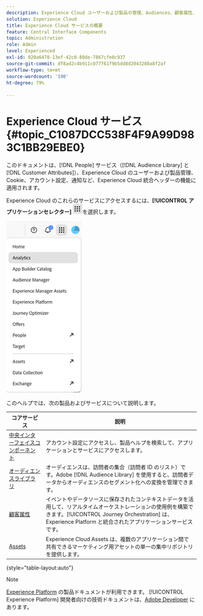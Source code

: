 ```yaml
---
description: Experience Cloud ユーザーおよび製品の管理、Audiences、顧客属性、Journey Orchestration、オファー、Places、Experience Platform、Mobile Services について説明します。
solution: Experience Cloud
title: Experience Cloud サービスの概要
feature: Central Interface Components
topic: Administration
role: Admin
level: Experienced
exl-id: 020a6478-13ef-42c0-80de-7867cfe0c937
source-git-commit: df8ad2c4b911c077f61f9b5dd8d2043280a8f2af
workflow-type: tm+mt
source-wordcount: '190'
ht-degree: 79%

---
```


# Experience Cloud サービス {#topic_C1087DCC538F4F9A99D983C1BB29EBE0}

このドキュメントは、[!DNL People] サービス（[!DNL Audience Library] と [!DNL Customer Attributes]）、Experience Cloud のユーザーおよび製品管理、Cookie、アカウント設定、通知など、Experience Cloud 統合ヘッダーの機能に適用されます。

Experience Cloud のこれらのサービスにアクセスするには、**[!UICONTROL アプリケーションセレクター]**
![サービスセレクター](../assets/apps-icon.png)を選択します。

![Experience Cloud サービス](../assets/platform-core-services.png)

このヘルプでは、次の製品およびサービスについて説明します。

| コアサービス | 説明 |
|--- |--- |
| [中央インターフェイスコンポーネント](../experience-cloud.md) | アカウント設定にアクセスし、製品ヘルプを検索して、アプリケーションとサービスにアクセスします。 |
| [オーディエンスライブラリ](audiences/overview.md) | オーディエンスは、訪問者の集合（訪問者 ID のリスト）です。Adobe [!DNL Audience Library] を使用すると、訪問者データからオーディエンスのセグメント化への変換を管理できます。 |
| [顧客属性](customer-attributes/attributes.md) | イベントやデータソースに保存されたコンテキストデータを活用して、リアルタイムオーケストレーションの使用例を構築できます。[!UICONTROL Journey Orchestration] は、Experience Platform と統合されたアプリケーションサービスです。 |
| [Assets](assets/experience-cloud-assets.md) | Experience Cloud Assets は、複数のアプリケーション間で共有できるマーケティング用アセットの単一の集中リポジトリを提供します。 |

{style="table-layout:auto"}

>[!NOTE]
>
>[Experience Platform](https://experienceleague.adobe.com/docs/experience-platform/landing/home.html?lang=ja) の製品ドキュメントが利用できます。 [!UICONTROL Experience Platform] 開発者向けの技術ドキュメントは、[Adobe Developer](https://developer.adobe.com/apis) にあります。
